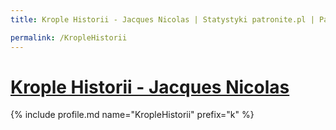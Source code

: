 ```yaml
---
title: Krople Historii - Jacques Nicolas | Statystyki patronite.pl | Patromierz

permalink: /KropleHistorii
---
```


# [Krople Historii - Jacques Nicolas](https://patronite.pl/KropleHistorii)

{% include profile.md name="KropleHistorii" prefix="k" %}
